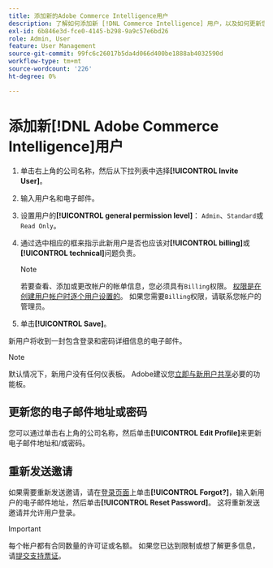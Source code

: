 ```yaml
---
title: 添加新的Adobe Commerce Intelligence用户
description: 了解如何添加新 [!DNL Commerce Intelligence] 用户，以及如何更新您的用户名或密码。
exl-id: 6b846e3d-fce0-4145-b298-9a9c57e6bd26
role: Admin, User
feature: User Management
source-git-commit: 99fc6c26017b5da4d066d400be1888ab4032590d
workflow-type: tm+mt
source-wordcount: '226'
ht-degree: 0%

---
```


# 添加新[!DNL Adobe Commerce Intelligence]用户

1. 单击右上角的公司名称，然后从下拉列表中选择&#x200B;**[!UICONTROL Invite User]**。
1. 输入用户名和电子邮件。
1. 设置用户的&#x200B;**[!UICONTROL general permission level]**： `Admin`、`Standard`或`Read Only`。
1. 通过选中相应的框来指示此新用户是否也应该对&#x200B;**[!UICONTROL billing]**&#x200B;或&#x200B;**[!UICONTROL technical]**&#x200B;问题负责。

   >[!NOTE]
   >
   >若要查看、添加或更改帐户的帐单信息，您必须具有`Billing`权限。 [权限是在创建用户帐户时逐个用户设置的](../../administrator/user-management/user-management.md)。 如果您需要`Billing`权限，请联系您帐户的管理员。

1. 单击&#x200B;**[!UICONTROL Save]**。

新用户将收到一封包含登录和密码详细信息的电子邮件。

>[!NOTE]
>
>默认情况下，新用户没有任何仪表板。 Adobe建议您[立即与新用户共享](../../data-user/dashboards/share-dashboard-with-users.md)必要的功能板。

## 更新您的电子邮件地址或密码

您可以通过单击右上角的公司名称，然后单击&#x200B;**[!UICONTROL Edit Profile]**&#x200B;来更新电子邮件地址和/或密码。

## 重新发送邀请

如果需要重新发送邀请，请在[登录页面](https://dashboard.rjmetrics.com/v2/session/create)上单击&#x200B;**[!UICONTROL Forgot?]**，输入新用户的电子邮件地址，然后单击&#x200B;**[!UICONTROL Reset Password]**。 这将重新发送邀请并允许用户登录。

>[!IMPORTANT]
>
>每个帐户都有合同数量的许可证或名额。 如果您已达到限制或想了解更多信息，请[提交支持票证](https://experienceleague.adobe.com/docs/commerce-knowledge-base/kb/troubleshooting/miscellaneous/mbi-service-policies.html)。
